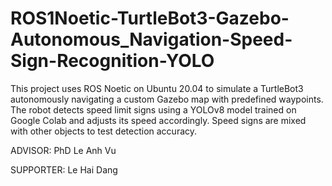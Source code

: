 # ROS1Noetic-TurtleBot3-Gazebo-Autonomous_Navigation-Speed-Sign-Recognition-YOLO
This project uses ROS Noetic on Ubuntu 20.04 to simulate a TurtleBot3 autonomously navigating a custom Gazebo map with predefined waypoints. The robot detects speed limit signs using a YOLOv8 model trained on Google Colab and adjusts its speed accordingly. Speed signs are mixed with other objects to test detection accuracy.

ADVISOR: PhD Le Anh Vu

SUPPORTER: Le Hai Dang
